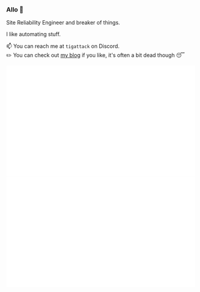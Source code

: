 ### Allo 👋

Site Reliability Engineer and breaker of things.

I like automating stuff.

📫 You can reach me at `tigattack` on Discord.  
✏️ You can check out [my blog](https://blog.tiga.tech) if you like, it's often a bit dead though 😴  

![](https://raw.githubusercontent.com/tigattack/tigattack/main/stats/generated/overview.svg#gh-dark-mode-only)
![](https://raw.githubusercontent.com/tigattack/tigattack/main/stats/generated/overview.svg#gh-light-mode-only)
